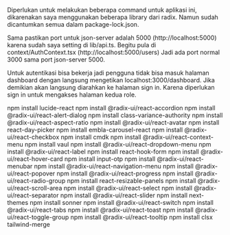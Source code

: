 Diperlukan untuk melakukan beberapa command untuk aplikasi ini, dikarenakan saya menggunakan beberapa library dari radix.
Namun sudah dicantumkan semua dalam package-lock.json.

Sama pastikan port untuk json-server adalah 5000 (http://localhost:5000) karena sudah saya setting di lib/api.ts.
Begitu pula di context/AuthContext.tsx (http://localhost:5000/users)
Jadi ada port normal 3000 sama port json-server 5000.

Untuk autentikasi bisa bekerja jadi pengguna tidak bisa masuk halaman dashboard dengan langsung mengetikan localhost:3000/dashboard.
Jika demikian akan langsung diarahkan ke halaman sign in. Karena diperlukan sign in untuk mengakses halaman kedua role.

npm install lucide-react
npm install @radix-ui/react-accordion
npm install @radix-ui/react-alert-dialog
npm install class-variance-authority
npm install @radix-ui/react-aspect-ratio
npm install @radix-ui/react-avatar
npm install react-day-picker
npm install embla-carousel-react
npm install @radix-ui/react-checkbox
npm install cmdk
npm install @radix-ui/react-context-menu
npm install vaul
npm install @radix-ui/react-dropdown-menu
npm install @radix-ui/react-label
npm install react-hook-form
npm install @radix-ui/react-hover-card
npm install input-otp
npm install @radix-ui/react-menubar
npm install @radix-ui/react-navigation-menu
npm install @radix-ui/react-popover
npm install @radix-ui/react-progress
npm install @radix-ui/react-radio-group
npm install react-resizable-panels
npm install @radix-ui/react-scroll-area
npm install @radix-ui/react-select
npm install @radix-ui/react-separator
npm install @radix-ui/react-slider
npm install next-themes
npm install sonner
npm install @radix-ui/react-switch
npm install @radix-ui/react-tabs
npm install @radix-ui/react-toast
npm install @radix-ui/react-toggle-group
npm install @radix-ui/react-tooltip
npm install clsx tailwind-merge
